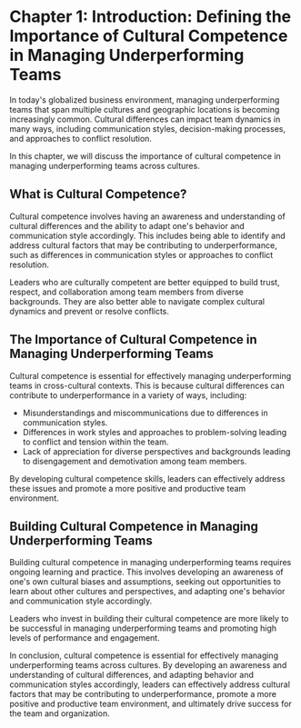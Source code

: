 Chapter 1: Introduction: Defining the Importance of Cultural Competence in Managing Underperforming Teams
=========================================================================================================

In today's globalized business environment, managing underperforming teams that span multiple cultures and geographic locations is becoming increasingly common. Cultural differences can impact team dynamics in many ways, including communication styles, decision-making processes, and approaches to conflict resolution.

In this chapter, we will discuss the importance of cultural competence in managing underperforming teams across cultures.

What is Cultural Competence?
----------------------------

Cultural competence involves having an awareness and understanding of cultural differences and the ability to adapt one's behavior and communication style accordingly. This includes being able to identify and address cultural factors that may be contributing to underperformance, such as differences in communication styles or approaches to conflict resolution.

Leaders who are culturally competent are better equipped to build trust, respect, and collaboration among team members from diverse backgrounds. They are also better able to navigate complex cultural dynamics and prevent or resolve conflicts.

The Importance of Cultural Competence in Managing Underperforming Teams
-----------------------------------------------------------------------

Cultural competence is essential for effectively managing underperforming teams in cross-cultural contexts. This is because cultural differences can contribute to underperformance in a variety of ways, including:

* Misunderstandings and miscommunications due to differences in communication styles.
* Differences in work styles and approaches to problem-solving leading to conflict and tension within the team.
* Lack of appreciation for diverse perspectives and backgrounds leading to disengagement and demotivation among team members.

By developing cultural competence skills, leaders can effectively address these issues and promote a more positive and productive team environment.

Building Cultural Competence in Managing Underperforming Teams
--------------------------------------------------------------

Building cultural competence in managing underperforming teams requires ongoing learning and practice. This involves developing an awareness of one's own cultural biases and assumptions, seeking out opportunities to learn about other cultures and perspectives, and adapting one's behavior and communication style accordingly.

Leaders who invest in building their cultural competence are more likely to be successful in managing underperforming teams and promoting high levels of performance and engagement.

In conclusion, cultural competence is essential for effectively managing underperforming teams across cultures. By developing an awareness and understanding of cultural differences, and adapting behavior and communication styles accordingly, leaders can effectively address cultural factors that may be contributing to underperformance, promote a more positive and productive team environment, and ultimately drive success for the team and organization.
